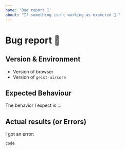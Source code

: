 ```yaml
---
name: 'Bug report 🐞'
about: "If something isn't working as expected 🤔."
---
```


<!-- Please do NOT DELETE the template. -->
<!-- No template issues will be closed. -->

# Bug report 🐞

## Version & Environment

- Version of browser
- Version of `geist-ui/core`

## Expected Behaviour

The behavior I expect is ...

## Actual results (or Errors)

I got an error:

```
code
```
